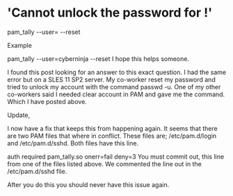 # 'Cannot unlock the password for <user>!'

pam_tally --user= --reset

Example

pam_tally --user=cyberninja --reset
I hope this helps someone.

I found this post looking for an answer to this exact question. I had the same error but on a SLES 11 SP2 server. My co-worker reset my password and tried to unlock my account with the command passwd -u. One of my other co-workers said I needed clear account in PAM and gave me the command. Which I have posted above.

Update,

I now have a fix that keeps this from happening again. It seems that there are two PAM files that where in conflict. These files are; /etc/pam.d/login and /etc/pam.d/sshd. Both files have this line.

auth required pam_tally.so onerr=fail deny=3
You must commit out, this line from one of the files listed above. We commented the line out in the /etc/pam.d/sshd file.

After you do this you should never have this issue again.